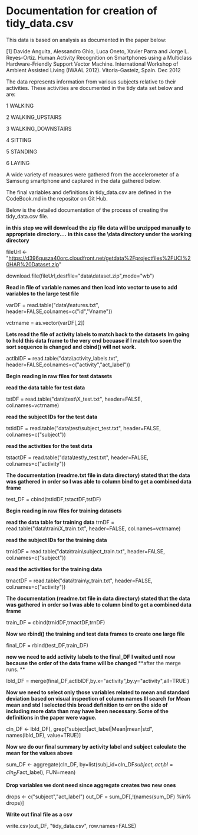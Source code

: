 Documentation for creation of tidy_data.csv
========================================================

This data is based on analysis as documented in the paper below:

[1] Davide Anguita, Alessandro Ghio, Luca Oneto, Xavier Parra and Jorge L. Reyes-Ortiz. Human Activity Recognition on Smartphones using a Multiclass Hardware-Friendly Support Vector Machine. International Workshop of Ambient Assisted Living (IWAAL 2012). Vitoria-Gasteiz, Spain. Dec 2012

The data represents information from various subjects relative to their activities. These activities are documented in the tidy data set below and are:


1 WALKING

2 WALKING_UPSTAIRS

3 WALKING_DOWNSTAIRS

4 SITTING

5 STANDING

6 LAYING


A wide variety of measures were gathered from the accelerometer of a Samsung smartphone and captured in the data gathered below.

The final variables and definitions in tidy_data.csv are defined in the CodeBook.md in the repositor on Git Hub.

Below is the detailed documentation of the process of creating the tidy_data.csv file.



**in this step we will download the zip file**
**data will be unzipped manually to appropriate directory....**
**in this case the \data directory under the working directory** 

fileUrl <- "https://d396qusza40orc.cloudfront.net/getdata%2Fprojectfiles%2FUCI%20HAR%20Dataset.zip"

download.file(fileUrl,destfile="data\\dataset.zip",mode="wb")
 


**Read in file of variable names and then load into vector to use to add**
**variables to the large test file**


varDF = read.table("data\\features.txt", header=FALSE,col.names=c("id","Vname"))

vctrname = as.vector(varDF[,2])


**Lets read the file of activity labels to match back to the datasets**
**Im going to hold this data frame to the very end**
**becuase if I match too soon the sort sequence is changed**
**and cbind() will not work.**


actlblDF = read.table("data\\activity_labels.txt", header=FALSE,col.names=c("activity","act_label"))


**Begin reading in raw files for test datasets**       


**read the data table for test data**
 
tstDF = read.table("data\\test\\X_test.txt", header=FALSE, col.names=vctrname)

**read the subject IDs for the test data**
 
tstidDF = read.table("data\\test\\subject_test.txt", header=FALSE, col.names=c("subject"))

**read the activities for the test data**

tstactDF = read.table("data\\test\\y_test.txt", header=FALSE, col.names=c("activity"))



**The documentation (readme.txt file in data directory) stated that the data**
**was gathered in order so I was able to column bind to get a combined data frame**

test_DF = cbind(tstidDF,tstactDF,tstDF)




**Begin reading in raw files for training datasets** 


**read the data table for training data**
trnDF = read.table("data\\train\\X_train.txt", header=FALSE, col.names=vctrname)

**read the subject IDs for the training data**

trnidDF = read.table("data\\train\\subject_train.txt", header=FALSE, col.names=c("subject"))

**read the activities for the training data**

trnactDF = read.table("data\\train\\y_train.txt", header=FALSE, col.names=c("activity"))


**The documentation (readme.txt file in data directory) stated that the data**
**was gathered in order so I was able to column bind to get a combined data frame**

train_DF = cbind(trnidDF,trnactDF,trnDF)



**Now we rbind() the training and test data frames to create one large file**

final_DF = rbind(test_DF,train_DF)


**now we need to add activity labels to the final_DF**
**I waited until now because the order of the data frame will be  changed**
**after the merge runs. **

lbld_DF = merge(final_DF,actlblDF,by.x="activity",by.y="activity",all=TRUE  )


**Now we need to select only those variables related to mean and standard deviation**
**based on visual inspection of column names Ill search for Mean mean and std**
**I selected this broad definition to err on the side of including more data than**
**may have been necessary. Some of the definitions in the paper were vague.**



cln_DF <- lbld_DF[, grep("subject|act_label|Mean|mean|std", names(lbld_DF), value=TRUE)]



**Now we do our final summary by activity label and subject calculate the mean for the values above**

sum_DF <- aggregate(cln_DF, by=list(subj_id=cln_DF$subject, act_lbl=cln_DF$act_label), FUN=mean)

**Drop variables we dont need since aggregate creates two new ones**

drops <- c("subject","act_label")
out_DF = sum_DF[,!(names(sum_DF) %in% drops)]

**Write out final file as a csv**

write.csv(out_DF, "tidy_data.csv", row.names=FALSE)




